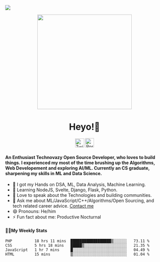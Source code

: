 ![](https://komarev.com/ghpvc/?username=codewithdev&blueviolet)
<p align= "center"><img src="https://media.giphy.com/media/p4NLw3I4U0idi/giphy.gif" width="300"></p>


<h1 align="center" style= "font-size=100%">Heyo!👋</h1>
<p align= "center" style= "color:blue"><a href="https://twitter.com/codewithdev" class="fancybox" target="_blank" rel="external"><img src="https://image.flaticon.com/icons/svg/2111/2111738.svg" width="29" height="28" alt="Twitter" title="Twitter"></a>
  <a href="https://codewithdev.github.io/" class="fancybox" target="_blank" rel="internal"><img src="https://image.flaticon.com/icons/svg/2799/2799936.svg" width="28" height="29" alt="Portfolio" title="Portfolio"></a></p>

#### An Enthusiast Technovazy Open Source Developer, who loves to build things. I experienced my most of the time brushing up the Algorithms, Web Developement and exploring AI/ML. Currently an CS graduate, sharpening my skills in ML and Data Science. 

- 🔭 I got my Hands on DSA, ML, Data Analysis, Machine Learning.
- 🌱 Learning NodeJS, Svelte, Django, Flask, Python.
- 👯 Love to speak about the Technologies and building communities.
- 💬 Ask me about ML/JavaScript/C++/Algorithms/Open Sourcing, and tech related career advice. [Contact me](mailto:idevprakaash@hotmail.com)
- 😄 Pronouns: He/him
- ⚡ Fun fact about me: Productive Nocturnal

#### 👨‍💻My Weekly Stats 

<!--START_SECTION:waka-->
```text
PHP          18 hrs 11 mins  ██████████████████▒░░░░░░   73.11 % 
CSS          5 hrs 18 mins   █████▒░░░░░░░░░░░░░░░░░░░   21.35 % 
JavaScript   1 hr 7 mins     █░░░░░░░░░░░░░░░░░░░░░░░░   04.49 % 
HTML         15 mins         ▒░░░░░░░░░░░░░░░░░░░░░░░░   01.04 % 
```
<!--END_SECTION:waka-->
